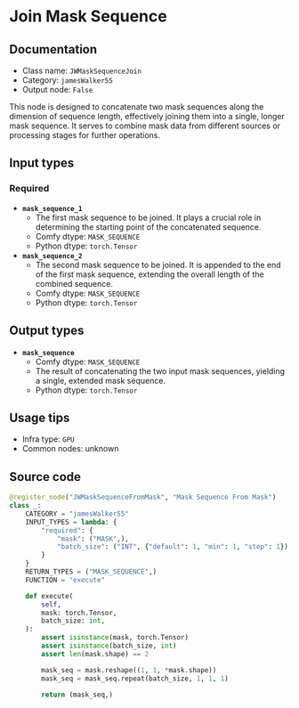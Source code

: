 # Join Mask Sequence
## Documentation
- Class name: `JWMaskSequenceJoin`
- Category: `jamesWalker55`
- Output node: `False`

This node is designed to concatenate two mask sequences along the dimension of sequence length, effectively joining them into a single, longer mask sequence. It serves to combine mask data from different sources or processing stages for further operations.
## Input types
### Required
- **`mask_sequence_1`**
    - The first mask sequence to be joined. It plays a crucial role in determining the starting point of the concatenated sequence.
    - Comfy dtype: `MASK_SEQUENCE`
    - Python dtype: `torch.Tensor`
- **`mask_sequence_2`**
    - The second mask sequence to be joined. It is appended to the end of the first mask sequence, extending the overall length of the combined sequence.
    - Comfy dtype: `MASK_SEQUENCE`
    - Python dtype: `torch.Tensor`
## Output types
- **`mask_sequence`**
    - Comfy dtype: `MASK_SEQUENCE`
    - The result of concatenating the two input mask sequences, yielding a single, extended mask sequence.
    - Python dtype: `torch.Tensor`
## Usage tips
- Infra type: `GPU`
- Common nodes: unknown


## Source code
```python
@register_node("JWMaskSequenceFromMask", "Mask Sequence From Mask")
class _:
    CATEGORY = "jamesWalker55"
    INPUT_TYPES = lambda: {
        "required": {
            "mask": ("MASK",),
            "batch_size": ("INT", {"default": 1, "min": 1, "step": 1}),
        }
    }
    RETURN_TYPES = ("MASK_SEQUENCE",)
    FUNCTION = "execute"

    def execute(
        self,
        mask: torch.Tensor,
        batch_size: int,
    ):
        assert isinstance(mask, torch.Tensor)
        assert isinstance(batch_size, int)
        assert len(mask.shape) == 2

        mask_seq = mask.reshape((1, 1, *mask.shape))
        mask_seq = mask_seq.repeat(batch_size, 1, 1, 1)

        return (mask_seq,)

```
